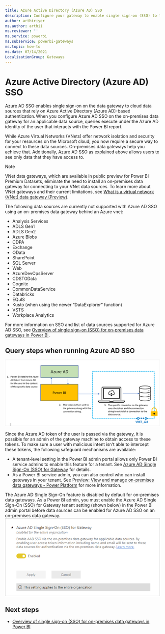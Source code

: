 ```yaml
---
title: Azure Active Directory (Azure AD) SSO
description: Configure your gateway to enable single sign-on (SSO) to the data gateway to cloud data sources that rely on Azure Active Directory (Azure AD)-based authentication.
author: arthiriyer
ms.author: arthii
ms.reviewer: ''
ms.service: powerbi
ms.subservice: powerbi-gateways
ms.topic: how-to
ms.date: 07/14/2021
LocalizationGroup: Gateways
---
```


# Azure Active Directory (Azure AD) SSO

Azure AD SSO enables single sign-on on the data gateway to cloud data sources that rely on Azure Active Directory (Azure AD)-based authentication. When you configure Azure AD SSO on the on-premises data gateway for an applicable data source, queries execute under the Azure AD identity of the user that interacts with the Power BI report.

While Azure Virtual Networks (VNets) offer network isolation and security for your resources on the Microsoft cloud, you now require a secure way to connect to these data sources. On-premises data gateways help you achieve that. Additionally, Azure AD SSO as explained above allows users to see only data that they have access to.

>[!NOTE]
> VNet data gateways, which are available in public preview for Power BI Premium Datasets, eliminate the need to install an on-premises data gateway for connecting to your VNet data sources. To learn more about VNet gateways and their current limitations, see [What is a virtual network (VNet) data gateway (Preview)](/data-integration/vnet/overview).

The following data sources are currently not supported with Azure AD SSO using an on-premises data gateway behind an Azure vnet:
  * Analysis Services
  * ADLS Gen1
  * ADLS Gen2
  * Azure Blobs
  * CDPA
  * Exchange
  * OData
  * SharePoint
  * SQL Server
  * Web
  * AzureDevOpsServer
  * CDSTOData
  * Cognite
  * CommonDataService
  * Databricks
  * EQuIS
  * Kusto (when using the newer “DataExplorer” function)
  * VSTS
  * Workplace Analytics

For more information on SSO and list of data sources supported for Azure AD SSO, see [Overview of single sign-on (SSO) for on-premises data gateways in Power BI](service-gateway-sso-overview.md). 

## Query steps when running Azure AD SSO

![Screenshot of Azure AD SSO query steps.](media/service-gateway-azure-active-directory-sso/aad-sso-query-steps.png)

Since the Azure AD token of the user is passed via the gateway, it is possible for an admin of the gateway machine to obtain access to these tokens. To make sure a user with malicious intent isn't able to intercept these tokens, the following safeguard mechanisms are available:

* A tenant-level setting in the Power BI admin portal allows only Power BI service admins to enable this feature for a tenant. See [Azure AD Single Sign-On (SSO) for Gateway](../admin/service-admin-portal-integration.md#azure-ad-single-sign-on-sso-for-gateway) for details.
* As a Power BI service admin, you can also control who can install gateways in your tenant. See [Preview: View and manage on-premises data gateways - Power Platform](/power-platform/admin/onpremises-data-gateway-management#manage-gateway-installers) for more information.

The Azure AD Single Sign-On feature is disabled by default for on-premises data gateways. As a Power BI admin, you must enable the Azure AD Single Sign-On (SSO) for Gateway tenant setting (shown below) in the Power BI admin portal before data sources can be enabled for Azure AD SSO on an on-premises data gateway.
![enable azure ad sso for gateway in Power BI admin portal](media/service-gateway-azure-active-directory-sso/powerbi-admin-portal-azure-ad-sso-for-gateway-setting.png)

## Next steps

* [Overview of single sign-on (SSO) for on-premises data gateways in Power BI](service-gateway-sso-overview.md)

